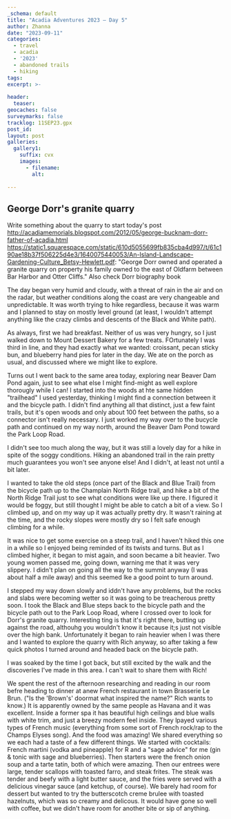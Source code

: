 ```yaml
---
_schema: default
title: "Acadia Adventures 2023 – Day 5"
author: Zhanna
date: "2023-09-11"
categories: 
  - travel
  - acadia
  - '2023'
  - abandoned trails
  - hiking
tags:
excerpt: >-
  
header:
  teaser:
geocaches: false
surveymarks: false
tracklog: 11SEP23.gpx
post_id: 
layout: post
galleries:
  gallery1:
    suffix: cvx
    images:
      - filename: 
        alt:
    
---
```


## George Dorr's granite quarry
Write something about the quarry to start today's post
http://acadiamemorials.blogspot.com/2012/05/george-bucknam-dorr-father-of-acadia.html
https://static1.squarespace.com/static/610d5055699fb835cba4d997/t/61c190ae18b37f506225d4e3/1640075440053/An-Island-Landscape-Gardening-Culture_Betsy-Hewlett.pdf: "George Dorr owned and operated a granite quarry on property his family owned to the east of Oldfarm between Bar Harbor and Otter Cliffs."
Also check Dorr biography book

The day began very humid and cloudy, with a threat of rain in the air and on the radar, but weather conditions along the coast are very changeable and unpredictable. It was worth trying to hike regardless, because it was warm and I planned to stay on mostly level ground (at least, I wouldn't attempt anything like the crazy climbs and descents of the Black and White path).

As always, first we had breakfast. Neither of us was very hungry, so I just walked down to Mount Dessert Bakery for a few treats. FOrtunately I was third in line, and they had exactly what we wanted: croissant, pecan sticky bun, and blueberry hand pies for later in the day. We ate on the porch as usual, and discussed where we might like to explore.

Turns out I went back to the same area today, exploring near Beaver Dam Pond again, just to see what else I might find-might as well explore thorougly while I can! I started into the woods at hte same hidden "trailhead" I used yesterday, thinking I might find a connection between it and the bicycle path. I didn't find anything all that distinct, just a few faint trails, but it's open woods and only about 100 feet between the paths, so a connector isn't really necessary. I just worked my way over to the bucycle path and continued on my way north, around the Beaver Dam Pond toward the Park Loop Road.
 
I didn't see too much along the way, but it was still a lovely day for a hike in spite of the soggy conditions. Hiking an abandoned trail in the rain pretty much guarantees you won't see anyone else! And I didn't, at least not until a bit later.

I wanted to take the old steps (once part of the Black and Blue Trail) from the bicycle path up to the Champlain North Ridge trail, and hike a bit of the North Ridge Trail just to see what conditions were like up there. I figured it would be foggy, but still thought I might be able to catch a bit of a view. So I climbed up, and on my way up it was actually pretty dry. It wasn't raining at the time, and the rocky slopes were mostly dry so I felt safe enough climbing for a while.

It was nice to get some exercise on a steep trail, and I haven't hiked this one in a while so I enjoyed being reminded of its twists and turns. But as I climbed higher, it began to mist again, and soon became a bit heavier. Two young women passed me, going down, warning me that it was very slippery. I didn't plan on going all the way to the summit anyway (I was about half a mile away) and this seemed lke a good point to turn around.

I stepped my way down slowly and iddn't have any problems, but the rocks and slabs were becoming wetter so it was going to be treacherous pretty soon. I took the Black and Blue steps back to the bicycle path and the bicycle path out to the Park Loop Road, where I crossed over to look for Dorr's granite quarry. Interesting ting is that it's right there, butting up against the road, althouhg you wouldn't know it because it;s just not visible over the high bank. Unfortunately it began to rain heavier when I was there and I wanted to explore the quarry with Rich anyway, so after taking a few quick photos I turned around and headed back on the bicycle path.

I was soaked by the time I got back, but still excited by the walk and the discoveries I've made in this area. I can't wait to share them with Rich!

We spent the rest of the afternoon researching and reading in our room befre heading to dinner at anew French restaurant in town Brasserie Le Brun. ("Is the 'Brown's' doormat what inspired the name?" Rich wants to know.) It is apparently owned by the same people as Havana and it was excellent. Inside a former spa it has beautiful high ceilings and blue walls with white trim, and just a breezy modern feel inside. They lpayed various types of French music (everything from some sort of French rock/rap to the Champs Elyses song). And the food was amazing! We shared everything so we each had a taste of a few different things. We started with cocktails: French martini (vodka and pineapple) for R and a "sage advice" for me (gin & tonic with sage and blueberries). Then starters were the french onion soup and a tarte tatin, both of which were amazing. Then our entrees were large, tender scallops with toasted farro, and steak frites. The steak was tender and beefy with a light butter sauce, and the fries were served with a delicious vinegar sauce (and ketchup, of course). We barely had room for dessert but wanted to try the butterscotch creme brulee with toasted hazelnuts, which was so creamy and delicous. It would have gone so well with coffee, but we didn't have room for another bite or sip of anything.

